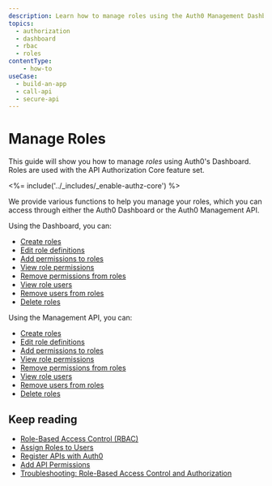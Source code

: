 ```yaml
---
description: Learn how to manage roles using the Auth0 Management Dashboard. For use with Auth0's API Authorization Core feature set.
topics:
  - authorization
  - dashboard
  - rbac
  - roles
contentType: 
    - how-to
useCase:
  - build-an-app
  - call-api
  - secure-api
---
```

# Manage Roles

This guide will show you how to manage <dfn data-key="role">roles</dfn> using Auth0's Dashboard. Roles are used with the API Authorization Core feature set.

<%= include('../_includes/_enable-authz-core') %>

We provide various functions to help you manage your roles, which you can access through either the Auth0 Dashboard or the Auth0 Management API.

Using the Dashboard, you can:

- [Create roles](/dashboard/guides/roles/create-roles)
- [Edit role definitions](/dashboard/guides/roles/edit-role-definitions)
- [Add permissions to roles](/dashboard/guides/roles/add-permissions-roles)
- [View role permissions](/dashboard/guides/roles/view-role-permissions)
- [Remove permissions from roles](/dashboard/guides/roles/remove-role-permissions)
- [View role users](/dashboard/guides/roles/view-role-users)
- [Remove users from roles](/dashboard/guides/roles/remove-role-users)
- [Delete roles](/dashboard/guides/roles/delete-roles)

Using the Management API, you can:

- [Create roles](/api/management/guides/roles/create-roles)
- [Edit role definitions](/api/management/guides/roles/edit-role-definitions)
- [Add permissions to roles](/api/management/guides/roles/add-permissions-roles)
- [View role permissions](/api/management/guides/roles/view-role-permissions)
- [Remove permissions from roles](/api/management/guides/roles/remove-role-permissions)
- [View role users](/api/management/guides/roles/view-role-users)
- [Remove users from roles](/api/management/guides/users/remove-user-roles)
- [Delete roles](/api/management/guides/roles/delete-roles)

## Keep reading

- [Role-Based Access Control (RBAC)](/authorization/concepts/rbac)
- [Assign Roles to Users](/dashboard/guides/users/assign-roles-users)
- [Register APIs with Auth0](/architecture-scenarios/mobile-api/part-2#create-the-api)
- [Add API Permissions](/dashboard/guides/apis/add-permissions-apis)
- [Troubleshooting: Role-Based Access Control and Authorization](/authorization/concepts/troubleshooting)
